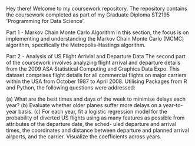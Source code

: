 Hey there! Welcome to my coursework repository. The repository contains the coursework completed as part of my Graduate Diploma ST2195 'Programming for Data Science'.

Part 1 - Markov Chain Monte Carlo Algorithm
In this section, the focus is on implementing and understanding the Markov Chain Monte Carlo (MCMC) algorithm, specifically the Metropolis-Hastings algorithm.

Part 2 - Analysis of US Flight Arrivial and Departure Data
The second part of the coursework involves analyzing flight arrival and departure details from the 2009 ASA Statistical Computing and Graphics Data Expo. 
This dataset comprises flight details for all commercial flights on major carriers within the USA from October 1987 to April 2008.
Utilising Packages from R and Python, the following questions were addressed:

(a) What are the best times and days of the week to minimise delays each year?
(b) Evaluate whether older planes suffer more delays on a year-to-year basis.
(c) For each year, fit a logistic regression model for the probability of diverted US flights using as many features as possible from attributes of the departure date, the sched- uled departure and arrival times, the coordinates and distance between departure and planned arrival airports, and the carrier. Visualize the coefficients across years.
